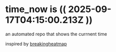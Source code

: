 # time_now is (( 2025-09-17T04:15:00.213Z ))

an automated repo that shows the currnent time

inspired by [breakingheatmap](https://github.com/breakingheatmap/breakingheatmap)